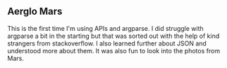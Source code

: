 ## Aerglo Mars
This is the first time I'm using APIs and argparse. I did struggle with argparse a bit in the starting but that was sorted out with the help of kind strangers 
from stackoverflow. I also learned further about JSON and understood more about them. It was also fun to look into the photos from Mars.  
